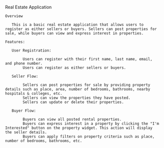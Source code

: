 Real Estate Application
     
    Overview

       This is a basic real estate application that allows users to register as either sellers or buyers. Sellers can post properties for sale, while buyers can view and express interest in properties.

    Features:

       User Registration:
     
            Users can register with their first name, last name, email, and phone number. 
            Users can register as either sellers or buyers.

       Seller Flow:

            Sellers can post properties for sale by providing property details such as place, area, number of bedrooms, bathrooms, nearby hospitals & colleges, etc. 
            Sellers can view the properties they have posted. 
            Sellers can update or delete their properties.

       Buyer Flow:

            Buyers can view all posted rental properties. 
            Buyers can express interest in a property by clicking the "I'm Interested" button on the property widget. This action will display the seller details. 
            Buyers can apply filters on property criteria such as place, number of bedrooms, bathrooms, etc.
